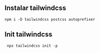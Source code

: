 ## Instalar tailwindcss

```
npm i -D tailwindcss postcss autoprefixer
```

## Init tailwindcss

```
 npx tailwindcss init -p
```
